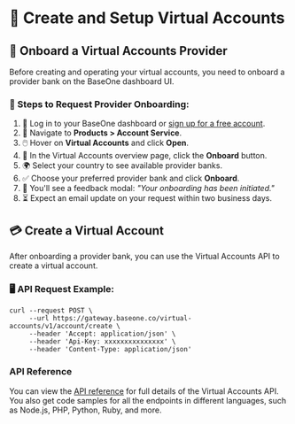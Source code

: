 # 🏦 Create and Setup Virtual Accounts

## 🚀 Onboard a Virtual Accounts Provider

Before creating and operating your virtual accounts, you need to onboard a provider bank on the BaseOne dashboard UI.

### 📝 Steps to Request Provider Onboarding:

1. 🔑 Log in to your BaseOne dashboard or [sign up for a free account](https://www.baseone.co/).
2. 🧭 Navigate to **Products > Account Service**.
3. 🖱️ Hover on **Virtual Accounts** and click **Open**.
4. 👀 In the Virtual Accounts overview page, click the **Onboard** button.
5. 🌍 Select your country to see available provider banks.
6. ✅ Choose your preferred provider bank and click **Onboard**.
7. 📨 You'll see a feedback modal: _"Your onboarding has been initiated."_
8. ⏳ Expect an email update on your request within two business days.

## 💳 Create a Virtual Account

After onboarding a provider bank, you can use the Virtual Accounts API to create a virtual account.

### 🖥️ API Request Example:

```curl Create virtual account
curl --request POST \
     --url https://gateway.baseone.co/virtual-accounts/v1/account/create \
     --header 'Accept: application/json' \
     --header 'Api-Key: xxxxxxxxxxxxxxx' \
     --header 'Content-Type: application/json'
```

### API Reference

You can view the [API reference](https://developer.baseone.co/reference/create-virtual-account) for full details of the Virtual Accounts API. You also get code samples for all the endpoints in different languages, such as Node.js, PHP, Python, Ruby, and more.
